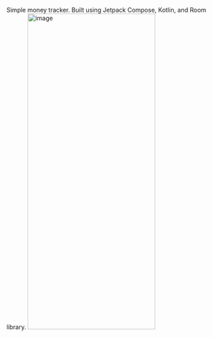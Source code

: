 Simple money tracker. Built using Jetpack Compose, Kotlin, and Room library.
<img width="296" height="734" alt="image" src="https://github.com/user-attachments/assets/136ade0a-e6dd-4720-a0ab-30714bc34fe4" />
